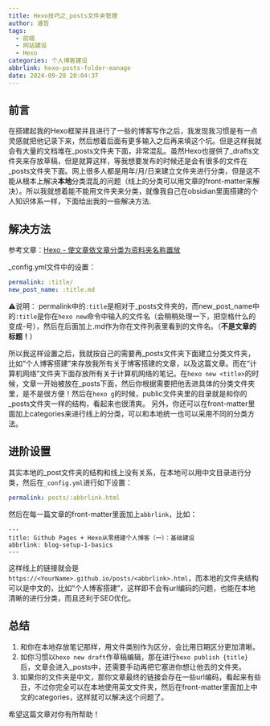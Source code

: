 ```yaml
---
title: Hexo技巧之_posts文件夹管理
author: 濬哲
tags:
  - 前端
  - 网站建设
  - Hexo
categories: 个人博客建设
abbrlink: hexo-posts-folder-manage
date: 2024-09-28 20:04:37
---
```


## 前言
在搭建起我的Hexo框架并且进行了一些的博客写作之后，我发现我习惯是有一点灵感就把他记录下来，然后想着后面有更多输入之后再来填这个坑。但是这样我就会有大量的文档堆在_posts文件夹下面，非常混乱。虽然Hexo也提供了_drafts文件夹来存放草稿，但是就算这样，等我想要发布的时候还是会有很多的文件在_posts文件夹下面。网上很多人都是用年/月/日来建立文件夹进行分类，但是这不能从根本上解决**本地**分类混乱的问题（线上的分类可以用文章的front-matter来解决）。所以我就想着能不能用文件夹来分类，就像我自己在obsidian里面搭建的个人知识体系一样，下面给出我的一些解决方法.

<!--more-->

## 解决方法
参考文章：[Hexo - 使文章依文章分类为资料夹名称置放](https://mouson.im/Notes/Hexo/make-hexo-post-category-by-folder/)

_config.yml文件中的设置：
```yml
permalink: :title/
new_post_name: :title.md
```
⚠️说明：
permalink中的`:title`是相对于_posts文件夹的，而new_post_name中的`:title`是你在`hexo new`命令中输入的文件名（会稍稍处理一下，把空格什么的变成-号），然后在后面加上.md作为你在文件列表里看到的文件名。（**不是文章的标题！**）


所以我这样设置之后，我就按自己的需要再_posts文件夹下面建立分类文件夹，比如“个人博客搭建”来存放我所有关于博客搭建的文章，以及这篇文章。而在“计算机网络”文件夹下面存放所有关于计算机网络的笔记。在`hexo new <title>`的时候，文章一开始被放在_posts下面，然后你根据需要把他丢进具体的分类文件夹里，是不是很方便！然后在`hexo g`的时候，public文件夹里的目录就是和你的_posts文件夹一样的结构，看起来也很清爽。
另外，你还可以在front-matter里面加上categories来进行线上的分类，可以和本地统一也可以采用不同的分类方法。

## 进阶设置
其实本地的_post文件夹的结构和线上没有关系，在本地可以用中文目录进行分类，然后在`_config.yml`进行如下设置：
```yml
permalink: posts/:abbrlink.html
```

然后在每一篇文章的front-matter里面加上`abbrlink`，比如：
```
---
title: Github Pages + Hexo从零搭建个人博客（一）：基础建设
abbrlink: blog-setup-1-basics
---
```

这样线上的链接就会是`https://<YourName>.github.io/posts/<abbrlink>.html`，而本地的文件夹结构可以是中文的，比如“个人博客搭建”，这样即不会有url编码的问题，也能在本地清晰的进行分类，而且还利于SEO优化。


## 总结
1. 和你在本地存放笔记那样，用文件类别作为区分，会比用日期区分更加清晰。
2. 如你习惯以`hexo new draft`作草稿编辑，那在进行`hexo publish {title}`后，文章会进入_posts中，还需要手动再把它塞进你想让他去的文件夹。
3. 如果你的文件夹是中文，那你文章最终的链接会存在一些url编码，看起来有些丑，不过你完全可以在本地使用英文文件夹，然后在front-matter里面加上中文的categories，这样就可以解决这个问题了。

希望这篇文章对你有所帮助！
